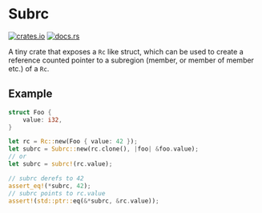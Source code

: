 # Subrc

[![crates.io](https://img.shields.io/crates/v/subrc.svg)](https://crates.io/crates/subrc)
[![docs.rs](https://img.shields.io/docsrs/subrc/latest)](https://docs.rs/subrc/latest)

A tiny crate that exposes a `Rc` like struct, which can be used to create a reference counted pointer to a subregion (member, or member of member etc.) of a `Rc`.

## Example

```rust
struct Foo {
    value: i32,
}

let rc = Rc::new(Foo { value: 42 });
let subrc = Subrc::new(rc.clone(), |foo| &foo.value);
// or 
let subrc = subrc!(rc.value);

// subrc derefs to 42
assert_eq!(*subrc, 42);
// subrc points to rc.value
assert!(std::ptr::eq(&*subrc, &rc.value));
```
